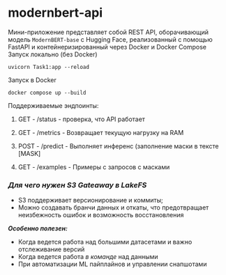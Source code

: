 # modernbert-api

Мини-приложение представляет собой REST API, оборачивающий модель `ModernBERT-base` c Hugging Face, реализованный с помощью FastAPI и контейнеризированный через Docker и Docker Compose
Запуск локально (без Docker)

```uvicorn Task1:app --reload```

Запуск в Docker

```docker compose up --build```

Поддерживаемые эндпоинты:

1. GET - /status - проверка, что API работает

2. GET - /metrics - Возвращает текущую нагрузку на RAM

3. POST - /predict - Выполняет инференс (заполнение маски в тексте [MASK]

4. GET - /examples - Примеры с запросов с масками

### ***Для чего нужен S3 Gateaway в LakeFS***

- S3 поддерживает версионирование и коммиты;
- Можно создавать бранчи данных и откаты, что предотвращает неизбежность ошибок и возможность восстановления

***Особенно полезен:***

- Когда ведется работа над большими датасетами и важно отслеживание версий
- Когда ведется работа *в команде* над данными
- При автоматизации ML пайплайнов и управлении снапшотами

